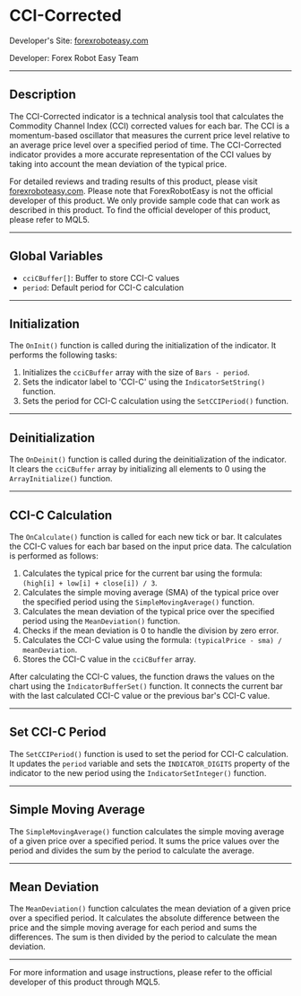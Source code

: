 # CCI-Corrected

Developer's Site: [forexroboteasy.com](https://forexroboteasy.com)

Developer: Forex Robot Easy Team

---

## Description

The CCI-Corrected indicator is a technical analysis tool that calculates the Commodity Channel Index (CCI) corrected values for each bar. The CCI is a momentum-based oscillator that measures the current price level relative to an average price level over a specified period of time. The CCI-Corrected indicator provides a more accurate representation of the CCI values by taking into account the mean deviation of the typical price.

For detailed reviews and trading results of this product, please visit [forexroboteasy.com](https://forexroboteasy.com/forex-robot-review/cci-corrected-review-enhanced-forex-software-solution/). Please note that ForexRobotEasy is not the official developer of this product. We only provide sample code that can work as described in this product. To find the official developer of this product, please refer to MQL5.

---

## Global Variables

- `cciCBuffer[]`: Buffer to store CCI-C values
- `period`: Default period for CCI-C calculation

---

## Initialization

The `OnInit()` function is called during the initialization of the indicator. It performs the following tasks:

1. Initializes the `cciCBuffer` array with the size of `Bars - period`.
2. Sets the indicator label to 'CCI-C' using the `IndicatorSetString()` function.
3. Sets the period for CCI-C calculation using the `SetCCIPeriod()` function.

---

## Deinitialization

The `OnDeinit()` function is called during the deinitialization of the indicator. It clears the `cciCBuffer` array by initializing all elements to 0 using the `ArrayInitialize()` function.

---

## CCI-C Calculation

The `OnCalculate()` function is called for each new tick or bar. It calculates the CCI-C values for each bar based on the input price data. The calculation is performed as follows:

1. Calculates the typical price for the current bar using the formula: `(high[i] + low[i] + close[i]) / 3`.
2. Calculates the simple moving average (SMA) of the typical price over the specified period using the `SimpleMovingAverage()` function.
3. Calculates the mean deviation of the typical price over the specified period using the `MeanDeviation()` function.
4. Checks if the mean deviation is 0 to handle the division by zero error.
5. Calculates the CCI-C value using the formula: `(typicalPrice - sma) / meanDeviation`.
6. Stores the CCI-C value in the `cciCBuffer` array.

After calculating the CCI-C values, the function draws the values on the chart using the `IndicatorBufferSet()` function. It connects the current bar with the last calculated CCI-C value or the previous bar's CCI-C value.

---

## Set CCI-C Period

The `SetCCIPeriod()` function is used to set the period for CCI-C calculation. It updates the `period` variable and sets the `INDICATOR_DIGITS` property of the indicator to the new period using the `IndicatorSetInteger()` function.

---

## Simple Moving Average

The `SimpleMovingAverage()` function calculates the simple moving average of a given price over a specified period. It sums the price values over the period and divides the sum by the period to calculate the average.

---

## Mean Deviation

The `MeanDeviation()` function calculates the mean deviation of a given price over a specified period. It calculates the absolute difference between the price and the simple moving average for each period and sums the differences. The sum is then divided by the period to calculate the mean deviation.

---

For more information and usage instructions, please refer to the official developer of this product through MQL5.
